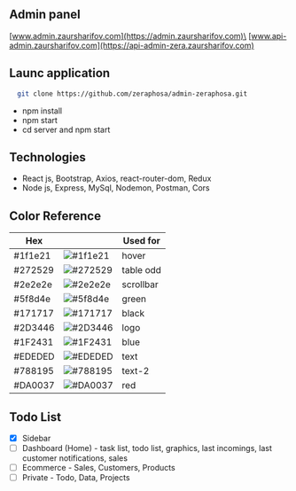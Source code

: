 
## Admin panel
[www.admin.zaursharifov.com](https://admin.zaursharifov.com)\
[www.api-admin.zaursharifov.com](https://api-admin-zera.zaursharifov.com)
## Launc application
```bash
  git clone https://github.com/zeraphosa/admin-zeraphosa.git
```
- npm install
- npm start
- cd server and npm start
## Technologies
- React js, Bootstrap, Axios, react-router-dom, Redux
- Node js, Express, MySql, Nodemon, Postman, Cors

## Color Reference
| Hex | | Used for |
| --- | - | --- |
| #1f1e21 | ![#1f1e21](https://via.placeholder.com/10/1f1e21?text=+)| hover |
| #272529 | ![#272529](https://via.placeholder.com/10/272529?text=+)| table odd  |
| #2e2e2e | ![#2e2e2e](https://via.placeholder.com/10/2e2e2e?text=+)| scrollbar  |
| #5f8d4e | ![#5f8d4e](https://via.placeholder.com/10/5f8d4e?text=+)| green  |
| #171717 | ![#171717](https://via.placeholder.com/10/171717?text=+)| black  |
| #2D3446 | ![#2D3446](https://via.placeholder.com/10/2D3446?text=+)| logo   |
| #1F2431 | ![#1F2431](https://via.placeholder.com/10/1F2431?text=+)| blue   |
| #EDEDED | ![#EDEDED](https://via.placeholder.com/10/EDEDED?text=+)| text   |
| #788195 | ![#788195](https://via.placeholder.com/10/788195?text=+)| text-2 |
| #DA0037 | ![#DA0037](https://via.placeholder.com/10/DA0037?text=+)| red    |


## Todo List
- [x] Sidebar
- [ ] Dashboard (Home) - task list, todo list, graphics, last incomings, last customer notifications, sales
- [ ] Ecommerce - Sales, Customers, Products
- [ ] Private - Todo, Data, Projects